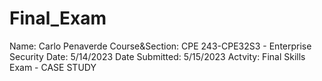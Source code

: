 # Final_Exam

Name: Carlo Penaverde
Course&Section: CPE 243-CPE32S3 - Enterprise Security
Date: 5/14/2023
Date Submitted: 5/15/2023
Actvity: Final Skills Exam - CASE STUDY
